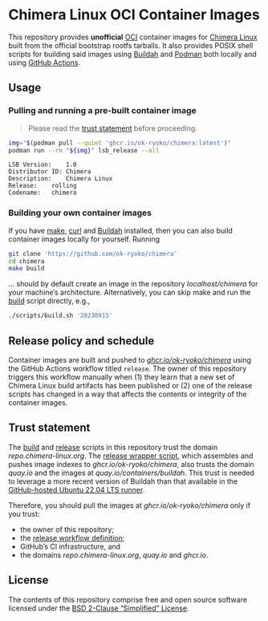 # Chimera Linux OCI Container Images

This repository provides **unofficial** [OCI] container images for [Chimera Linux] built from the official bootstrap rootfs tarballs. It also provides POSIX shell scripts for building said images using [Buildah] and [Podman] both locally and using [GitHub Actions].

## Usage

### Pulling and running a pre-built container image

> Please read the [trust statement](#trust-statement) before proceeding.

```sh
img="$(podman pull --quiet 'ghcr.io/ok-ryoko/chimera:latest')"
podman run --rm "${img}" lsb_release --all
```

```
LSB Version:	1.0
Distributor ID:	Chimera
Description:	Chimera Linux
Release:	rolling
Codename:	chimera
```

### Building your own container images

If you have [make], [curl] and [Buildah] installed, then you can also build container images locally for yourself. Running

```sh
git clone 'https://github.com/ok-ryoko/chimera'
cd chimera
make build
```

… should by default create an image in the repository *localhost/chimera* for your machine’s architecture. Alternatively, you can skip make and run the [build] script directly, e.g.,

```sh
./scripts/build.sh '20230915'
```

## Release policy and schedule

Container images are built and pushed to *[ghcr.io/ok-ryoko/chimera]* using the GitHub Actions workflow titled `release`. The owner of this repository triggers this workflow manually when (1) they learn that a new set of Chimera Linux build artifacts has been published or (2) one of the release scripts has changed in a way that affects the contents or integrity of the container images.

## Trust statement

The [build] and [release] scripts in this repository trust the domain *repo.chimera-linux.org*. The [release wrapper script], which assembles and pushes image indexes to *ghcr.io/ok-ryoko/chimera*, also trusts the domain *quay.io* and the images at *quay.io/containers/buildah*. This trust is needed to leverage a more recent version of Buildah than that available in the [GitHub-hosted Ubuntu 22.04 LTS runner].

Therefore, you should pull the images at *ghcr.io/ok-ryoko/chimera* only if you trust:

- the owner of this repository;
- the [release workflow definition];
- GitHub’s CI infrastructure, and
- the domains *repo.chimera-linux.org*, *quay.io* and *ghcr.io*.

## License

The contents of this repository comprise free and open source software licensed under the [BSD 2-Clause “Simplified” License][license].

[build]: ./scripts/build.sh
[Buildah]: https://buildah.io/
[Chimera Linux]: https://chimera-linux.org/
[curl]: https://curl.se/
[ghcr.io/ok-ryoko/chimera]: https://github.com/ok-ryoko/chimera/pkgs/container/chimera
[GitHub Actions]: https://github.com/features/actions
[GitHub-hosted Ubuntu 22.04 LTS runner]: https://github.com/actions/runner-images/blob/main/images/linux/Ubuntu2204-Readme.md
[license]: ./LICENSE
[make]: https://pubs.opengroup.org/onlinepubs/9699919799/utilities/make.html
[OCI]: https://opencontainers.org/
[Podman]: https://podman.io/
[release workflow definition]: ./.github/workflows/release.yml
[release wrapper script]: ./scripts/release_wrapper.sh
[release]: ./scripts/release.sh
